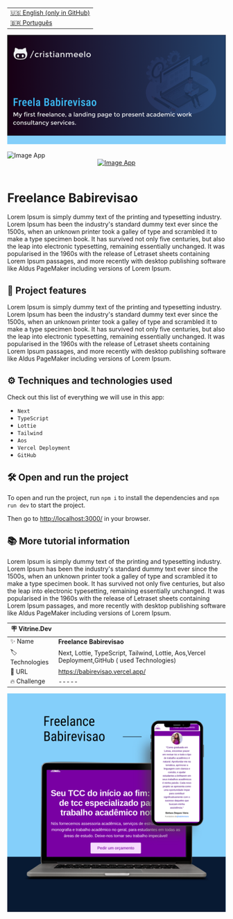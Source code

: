<table align="right">
  <tr>
    <td>
      <a href="README-EN.md">🇺🇸 English (only in GitHub)</a>
    </td>
  </tr>
  <tr>
    <td>
      <a href="README.md">🇧🇷 Português</a>
    </td>
  </tr>
</table>

![](https://github.com/cristianmeelo/freelance-babirevisao/blob/main/thumbnail-en.png?raw=true)

<img src="mockup.gif" alt="Image App" >
<div align="center">
<a href="https://babirevisao.vercel.app/">
  <img src="https://img.shields.io/badge/-CHECK%20HERE-red"
  alt="Image App" >
</a>
</div>

<br/>

# Freelance Babirevisao

Lorem Ipsum is simply dummy text of the printing and typesetting industry. Lorem Ipsum has been the industry's standard dummy text ever since the 1500s, when an unknown printer took a galley of type and scrambled it to make a type specimen book. It has survived not only five centuries, but also the leap into electronic typesetting, remaining essentially unchanged. It was popularised in the 1960s with the release of Letraset sheets containing Lorem Ipsum passages, and more recently with desktop publishing software like Aldus PageMaker including versions of Lorem Ipsum.

## 🔨 Project features

Lorem Ipsum is simply dummy text of the printing and typesetting industry. Lorem Ipsum has been the industry's standard dummy text ever since the 1500s, when an unknown printer took a galley of type and scrambled it to make a type specimen book. It has survived not only five centuries, but also the leap into electronic typesetting, remaining essentially unchanged. It was popularised in the 1960s with the release of Letraset sheets containing Lorem Ipsum passages, and more recently with desktop publishing software like Aldus PageMaker including versions of Lorem Ipsum.

## ⚙️ Techniques and technologies used

Check out this list of everything we will use in this app:

- `Next`
- `TypeScript`
- `Lottie`
- `Tailwind`
- `Aos`
- `Vercel Deployment`
- `GitHub`

## 🛠️ Open and run the project

To open and run the project, run `npm i` to install the dependencies and `npm run dev` to start the project.

Then go to <a href="http://localhost:3000/">http://localhost:3000/</a> in your browser.

## 📚 More tutorial information

Lorem Ipsum is simply dummy text of the printing and typesetting industry. Lorem Ipsum has been the industry's standard dummy text ever since the 1500s, when an unknown printer took a galley of type and scrambled it to make a type specimen book. It has survived not only five centuries, but also the leap into electronic typesetting, remaining essentially unchanged. It was popularised in the 1960s with the release of Letraset sheets containing Lorem Ipsum passages, and more recently with desktop publishing software like Aldus PageMaker including versions of Lorem Ipsum.

| :placard: Vitrine.Dev |                                                                                               |
| --------------------- | --------------------------------------------------------------------------------------------- |
| :sparkles: Name       | **Freelance Babirevisao**                                                                     |
| :label: Technologies  | Next, Lottie, TypeScript, Tailwind, Lottie, Aos,Vercel Deployment,GitHub ( used Technologies) |
| :rocket: URL          | https://babirevisao.vercel.app/                                                               |
| :fire: Challenge      | -----                                                                                         |

![](https://github.com/cristianmeelo/freelance-babirevisao/blob/main/thumbnail-mockup.png?raw=true#vitrinedev)
